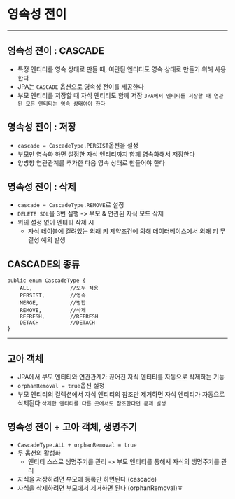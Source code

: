 # 영속성 전이
---
## 영속성 전이 : CASCADE
+ 특정 엔티티를 영속 상태로 만들 때, 여관된 엔티티도 영속 상태로 만들기 위해 사용한다
+ JPA는 `CASCADE` 옵션으로 영속성 전이를 제공한다
+ 부모 엔티티를 저장할 때 자식 엔티티도 함께 저장
`JPA에서 엔티티를 저장할 때 연관된 모든 엔티티는 영속 상태여야 한다`

## 영속성 전이 : 저장
+ `cascade = CascadeType.PERSIST`옵션을 설정
+ 부모만 영속화 하면 설정한 자식 엔티티까지 함께 영속화해서 저장한다
+ 양방향 연관관계를 추가한 다음 영속 상태로 만들어야 한다

## 영속성 전이 : 삭제
+ `cascade = CascadeType.REMOVE`로 설정
+ `DELETE SQL`을 3번 실행 -> 부모 & 연관된 자식 모드 삭제
+ 위의 설정 없이 엔티티 삭제 시
  + 자식 테이블에 걸려있는 외래 키 제약조건에 의해 데이터베이스에서 외래 키 무결성 예외 발생

## CASCADE의 종류
```declarative
public enum CascadeType {
    ALL,            //모두 적용
    PERSIST,        //영속
    MERGE,          //병합
    REMOVE,         //삭제
    REFRESH,        //REFRESH
    DETACH          //DETACH
}
```

---

## 고아 객체
+ JPA에서 부모 엔티티와 연관관계가 끊어진 자식 엔티티를 자동으로 삭제하는 기능
+ `orphanRemoval = true`옵션 설정
+ 부모 엔티티의 컬렉션에서 자식 엔티티의 참조만 제거하면 자식 엔티티가 자동으로 삭제된다
`삭제한 엔티티를 다른 곳에서도 참조한다면 문제 발생`

## 영속성 전이 + 고아 객체, 생명주기
+ `CascadeType.ALL + orphanRemoval = true`
+ 두 옵션의 활성화
  + 엔티티 스스로 생명주기를 관리 -> 부모 엔티티를 통해서 자식의 생명주기를 관리
+ 자식을 저장하려면 부모에 등록만 하면된다 (cascade)
+ 자식을 삭제하려면 부모에서 제거하면 된다 (orphanRemoval)ㅎ